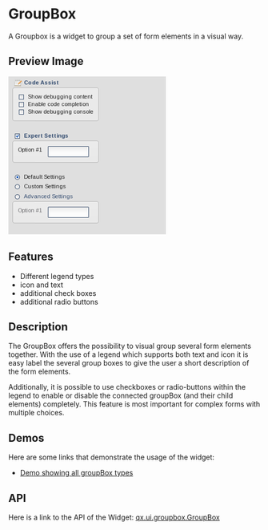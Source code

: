 # GroupBox

A Groupbox is a widget to group a set of form elements in a visual way.

## Preview Image

![groupbox_complete.png](groupbox_complete.png)

## Features

- Different legend types
- icon and text
- additional check boxes
- additional radio buttons

## Description

The GroupBox offers the possibility to visual group several form elements
together. With the use of a legend which supports both text and icon it is easy
label the several group boxes to give the user a short description of the form
elements.

Additionally, it is possible to use checkboxes or radio-buttons within the legend
to enable or disable the connected groupBox (and their child elements)
completely. This feature is most important for complex forms with multiple
choices.

## Demos

Here are some links that demonstrate the usage of the widget:

- [Demo showing all groupBox types](apps://demobrowser/#widget~GroupBox.html)

## API

Here is a link to the API of the Widget:
[qx.ui.groupbox.GroupBox](apps://apiviewer/#qx.ui.groupbox)

